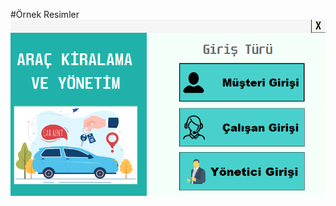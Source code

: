 #Örnek Resimler 
![image alt](https://github.com/UmutArdaVural/AracKiralamaSistemi/blob/main/Ekran%20g%C3%B6r%C3%BCnt%C3%BCs%C3%BC%202024-12-29%20234144.png?raw=true) 
